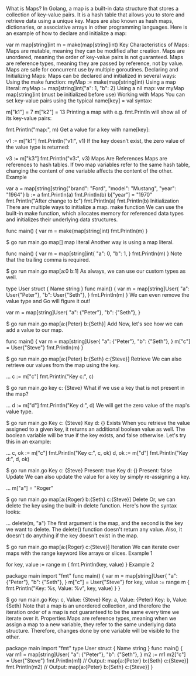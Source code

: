 What is Maps?
In Golang, a map is a built-in data structure that stores a collection of key-value pairs. It is a hash table that allows you to store and retrieve data using a unique key. Maps are also known as hash maps, dictionaries, or associative arrays in other programming languages.
Here is an example of how to declare and initialize a map:



var m map[string]int
m = make(map[string]int)
Key Characteristics of Maps:
Maps are mutable, meaning they can be modified after creation.
Maps are unordered, meaning the order of key-value pairs is not guaranteed.
Maps are reference types, meaning they are passed by reference, not by value.
Maps are safe for concurrent use by multiple goroutines. 
Declaring and Initializing Maps:
Maps can be declared and initialized in several ways:
Using the make function: myMap := make(map[string]int)
Using a map literal: myMap := map[string]int{"a": 1, "b": 2}
Using a nil map: var myMap map[string]int (must be initialized before use)
Working with Maps
You can set key-value pairs using the typical name[key] = val syntax:



m["k1"] = 7
m["k2"] = 13
Printing a map with e.g. fmt.Println will show all of its key-value pairs:



fmt.Println("map:", m)
Get a value for a key with name[key]:



v1 := m["k1"]
fmt.Println("v1:", v1)
If the key doesn’t exist, the zero value of the value type is returned:



v3 := m["k3"]
fmt.Println("v3:", v3)
Maps Are References
Maps are references to hash tables.
If two map variables refer to the same hash table, changing the content of one variable affects the content of the other.
Example



var a = map[string]string{"brand": "Ford", "model": "Mustang", "year": "1964"}
b := a
fmt.Println(a)
fmt.Println(b)
b["year"] = "1970"
fmt.Println("After change to b:")
fmt.Println(a)
fmt.Println(b)
Initialization
There are multiple ways to initialize a map.
make function
We can use the built-in make function, which allocates memory for referenced data types and initializes their underlying data structures.



func main() {
	var m = make(map[string]int)
	fmt.Println(m)
}



$ go run main.go
map[]
map literal
Another way is using a map literal.



func main() {
	var m = map[string]int{
		"a": 0,
    "b": 1,
	}
	fmt.Println(m)
}
Note that the trailing comma is required.



$ go run main.go
map[a:0 b:1]
As always, we can use our custom types as well.



type User struct {
	Name string
}
func main() {
	var m = map[string]User{
		"a": User{"Peter"},
		"b": User{"Seth"},
	}
	fmt.Println(m)
}
We can even remove the value type and Go will figure it out!



var m = map[string]User{
	"a": {"Peter"},
	"b": {"Seth"},
}



$ go run main.go
map[a:{Peter} b:{Seth}]
Add
Now, let's see how we can add a value to our map.



func main() {
	var m = map[string]User{
		"a": {"Peter"},
		"b": {"Seth"},
	}
	m["c"] = User{"Steve"}
	fmt.Println(m)
}



$ go run main.go
map[a:{Peter} b:{Seth} c:{Steve}]
Retrieve
We can also retrieve our values from the map using the key.



...
c := m["c"]
fmt.Println("Key c:", c)



$ go run main.go
key c: {Steve}
What if we use a key that is not present in the map?



...
d := m["d"]
fmt.Println("Key d:", d)
We will get the zero value of the map's value type.



$ go run main.go
Key c: {Steve}
Key d: {}
Exists
When you retrieve the value assigned to a given key, it returns an additional boolean value as well. The boolean variable will be true if the key exists, and false otherwise.
Let's try this in an example:



...
c, ok := m["c"]
fmt.Println("Key c:", c, ok)
d, ok := m["d"]
fmt.Println("Key d:", d, ok)



$ go run main.go
Key c: {Steve} Present: true
Key d: {} Present: false
Update
We can also update the value for a key by simply re-assigning a key.



...
m["a"] = "Roger"



$ go run main.go
map[a:{Roger} b:{Seth} c:{Steve}]
Delete
Or, we can delete the key using the built-in delete function.
Here's how the syntax looks:



...
delete(m, "a")
The first argument is the map, and the second is the key we want to delete.
The delete() function doesn't return any value. Also, it doesn't do anything if the key doesn't exist in the map.



$ go run main.go
map[a:{Roger} c:{Steve}]
Iteration
We can iterate over maps with the range keyword like arrays or slices.
Example 1



for key, value := range m {
    fmt.Println(key, value)
}
Example 2



package main
import "fmt"
func main() {
	var m = map[string]User{
		"a": {"Peter"},
		"b": {"Seth"},
	}
	m["c"] = User{"Steve"}
	for key, value := range m {
		fmt.Println("Key: %s, Value: %v", key, value)
	}
}



$ go run main.go
Key: c, Value: {Steve}
Key: a, Value: {Peter}
Key: b, Value: {Seth}
Note that a map is an unordered collection, and therefore the iteration order of a map is not guaranteed to be the same every time we iterate over it.
Properties
Maps are reference types, meaning when we assign a map to a new variable, they refer to the same underlying data structure.
Therefore, changes done by one variable will be visible to the other.



package main
import "fmt"
type User struct {
	Name string
}
func main() {
	var m1 = map[string]User{
		"a": {"Peter"},
		"b": {"Seth"},
	}
	m2 := m1
	m2["c"] = User{"Steve"}
	fmt.Println(m1) // Output: map[a:{Peter} b:{Seth} c:{Steve}]
	fmt.Println(m2) // Output: map[a:{Peter} b:{Seth} c:{Steve}]
}
